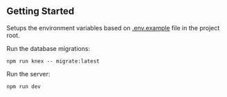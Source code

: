 ## Getting Started

Setups the environment variables based on [.env.example](.env.example) file in the project root.

Run the database migrations:

```shell
npm run knex -- migrate:latest
```

Run the server:

```shell
npm run dev
```

